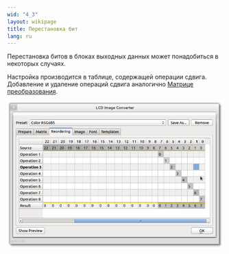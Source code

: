 ```yaml
---
wid: "4_3"
layout: wikipage
title: Перестановка бит
lang: ru
---
```

Перестановка битов в блоках выходных данных может понадобиться в некоторых случаях.

Настройка производится в таблице, содержащей операции сдвига. Добавление и удаление операций сдвига аналогично [Матрице преобразования](./matrix/).

![Диалог настроек перестановки](reordering-1.png "Диалог настроек перестановки")
